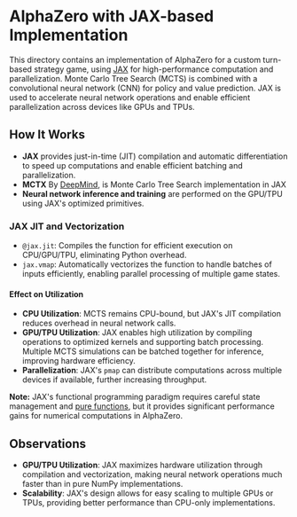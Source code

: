 # AlphaZero with JAX-based Implementation

This directory contains an implementation of AlphaZero for a custom turn-based strategy game, using [JAX](https://jax.readthedocs.io/en/latest/) for high-performance computation and parallelization. Monte Carlo Tree Search (MCTS) is combined with a convolutional neural network (CNN) for policy and value prediction. JAX is used to accelerate neural network operations and enable efficient parallelization across devices like GPUs and TPUs.

## How It Works

- **JAX** provides just-in-time (JIT) compilation and automatic differentiation to speed up computations and enable efficient batching and parallelization.
- **MCTX** By [DeepMind](https://github.com/google-deepmind/mctx), is Monte Carlo Tree Search implementation in JAX
- **Neural network inference and training** are performed on the GPU/TPU using JAX's optimized primitives.

### JAX JIT and Vectorization

- `@jax.jit`: Compiles the function for efficient execution on CPU/GPU/TPU, eliminating Python overhead.
- `jax.vmap`: Automatically vectorizes the function to handle batches of inputs efficiently, enabling parallel processing of multiple game states.

#### Effect on Utilization

- **CPU Utilization**: MCTS remains CPU-bound, but JAX's JIT compilation reduces overhead in neural network calls.
- **GPU/TPU Utilization**: JAX enables high utilization by compiling operations to optimized kernels and supporting batch processing. Multiple MCTS simulations can be batched together for inference, improving hardware efficiency.
- **Parallelization**: JAX's `pmap` can distribute computations across multiple devices if available, further increasing throughput.

**Note:** JAX's functional programming paradigm requires careful state management and [pure functions](https://docs.jax.dev/en/latest/notebooks/Common_Gotchas_in_JAX.html#pure-functions), but it provides significant performance gains for numerical computations in AlphaZero.

## Observations

- **GPU/TPU Utilization**: JAX maximizes hardware utilization through compilation and vectorization, making neural network operations much faster than in pure NumPy implementations.
- **Scalability**: JAX's design allows for easy scaling to multiple GPUs or TPUs, providing better performance than CPU-only implementations.